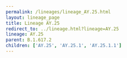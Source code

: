 ```yaml
---
permalink: /lineages/lineage_AY.25.html
layout: lineage_page
title: Lineage AY.25
redirect_to: ../lineage.html?lineage=AY.25
lineage: AY.25
parent: B.1.617.2
children: ['AY.25', 'AY.25.1', 'AY.25.1.1']
---
```

